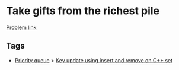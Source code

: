 # Take gifts from the richest pile

[Problem link](https://leetcode.com/problems/take-gifts-from-the-richest-pile/)

## Tags

* [Priority queue](/README.md#Priority_queue) > [Key update using insert and remove on C++ set](/README.md#Priority_queue-Key_update_using_insert_and_remove_on_C___set)
